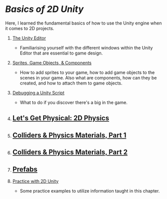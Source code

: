 # ***Basics of 2D Unity***
Here, I learned the fundamental basics of how to use the Unity engine when it comes to 2D projects.

1. [The Unity Editor](UnityEditor/notes.md)
    - Familiarising yourself with the different windows within the Unity Editor that are essential to game design.

2. [Sprites, Game Objects, & Components](SpritesGamObjComp/notes.md)
    - How to add sprites to your game, how to add game objects to the scenes in your game. Also what are components, how can they be created, and how to attach them to game objects.

3. [Debugging a Unity Script](DebugScript/notes.md)
    - What to do if you discover there's a big in the game.

4. [Let's Get Physical: 2D Physics](PhysicsOf2D/notes.md)
    - 

5. [Colliders & Physics Materials, Part 1](ColidePhys-1/notes.md)
    - 

6. [Colliders & Physics Materials, Part 2](CollidePhys-2/notes.md)
    - 

7. [Prefabs](Prefabs/notes.md)
    - 

8. [Practice with 2D Unity](Exercises/notes.md)
    - Some practice examples to utilize information taught in this chapter.
